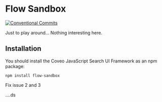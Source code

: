 # Flow Sandbox

[![Conventional Commits](https://img.shields.io/badge/Conventional%20Commits-1.0.0-yellow.svg)](https://conventionalcommits.org)

Just to play around... Nothing interesting here.

## Installation

You should install the Coveo JavaScript Search UI Framework as an npm package:

    npm install flow-sandbox

Fix issue 2 and 3

....ds